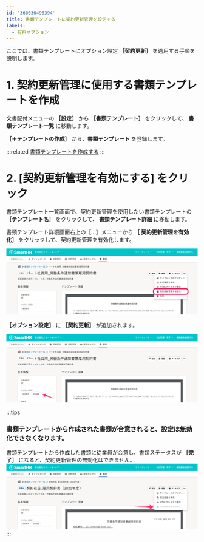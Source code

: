 ```yaml
---
id: '360036496394'
title: 書類テンプレートに契約更新管理を設定する
labels:
  - 有料オプション
---
```

ここでは、書類テンプレートにオプション設定 **［契約更新］** を適用する手順を説明します。

# 1\. 契約更新管理に使用する書類テンプレートを作成

文書配付メニューの **［設定］** から **［書類テンプレート］** をクリックして、 **書類テンプレート一覧** に移動します。

 **［＋テンプレートの作成］** から、**書類テンプレート** を登録します。

:::related
[書類テンプレートを作成する](https://knowledge.smarthr.jp/hc/ja/articles/360026263953)
:::

# 2\. \[契約更新管理を有効にする\] をクリック

書類テンプレート一覧画面で、契約更新管理を使用したい書類テンプレートの  **［テンプレート名］**  をクリックして、 **書類テンプレート詳細** に移動します。

書類テンプレート詳細画面右上の［…］メニューから **［ 契約更新管理を有効化］** をクリックして、契約更新管理を有効化します。

![set_contract_renewal.png](./set_contract_renewal.png)

 **［オプション設定］** に **［契約更新］** が追加されます。

![have_set_contract_renewal.png](./have_set_contract_renewal.png)

:::tips
### 書類テンプレートから作成された書類が合意されると、設定は無効化できなくなります。
書類テンプレートから作成した書類に従業員が合意し、書類ステータスが **［完了］** になると、契約更新管理の無効化はできません。
![disabled_set_contract_renewal.png](./disabled_set_contract_renewal.png)
:::
